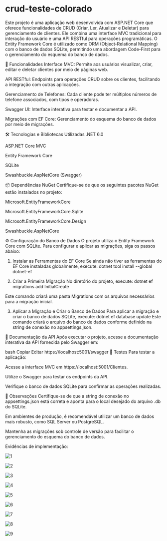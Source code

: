 # crud-teste-colorado

Este projeto é uma aplicação web desenvolvida com ASP.NET Core que oferece funcionalidades de CRUD (Criar, Ler, Atualizar e Deletar) para gerenciamento de clientes. Ele combina uma interface MVC tradicional para interação do usuário e uma API RESTful para operações programáticas. O Entity Framework Core é utilizado como ORM (Object-Relational Mapping) com o banco de dados SQLite, permitindo uma abordagem Code-First para o gerenciamento do esquema do banco de dados.

🚀 Funcionalidades
Interface MVC: Permite aos usuários visualizar, criar, editar e deletar clientes por meio de páginas web.

API RESTful: Endpoints para operações CRUD sobre os clientes, facilitando a integração com outras aplicações.

Gerenciamento de Telefones: Cada cliente pode ter múltiplos números de telefone associados, com tipos e operadoras.

Swagger UI: Interface interativa para testar e documentar a API.

Migrações com EF Core: Gerenciamento do esquema do banco de dados por meio de migrações.

🛠️ Tecnologias e Bibliotecas Utilizadas
.NET 6.0

ASP.NET Core MVC

Entity Framework Core

SQLite

Swashbuckle.AspNetCore (Swagger)

📦 Dependências NuGet
Certifique-se de que os seguintes pacotes NuGet estão instalados no projeto:

Microsoft.EntityFrameworkCore

Microsoft.EntityFrameworkCore.Sqlite

Microsoft.EntityFrameworkCore.Design

Swashbuckle.AspNetCore

⚙️ Configuração do Banco de Dados
O projeto utiliza o Entity Framework Core com SQLite. Para configurar e aplicar as migrações, siga os passos abaixo:

1. Instalar as Ferramentas do EF Core
Se ainda não tiver as ferramentas do EF Core instaladas globalmente, execute:
dotnet tool install --global dotnet-ef

2. Criar a Primeira Migração
No diretório do projeto, execute:
dotnet ef migrations add InitialCreate

Este comando criará uma pasta Migrations com os arquivos necessários para a migração inicial.

3. Aplicar a Migração e Criar o Banco de Dados
Para aplicar a migração e criar o banco de dados SQLite, execute:
dotnet ef database update
Este comando criará o arquivo do banco de dados conforme definido na string de conexão no appsettings.json.

📄 Documentação da API
Após executar o projeto, acesse a documentação interativa da API fornecida pelo Swagger em:

bash
Copiar
Editar
https://localhost:5001/swagger
🧪 Testes
Para testar a aplicação:

Acesse a interface MVC em https://localhost:5001/Clientes.

Utilize o Swagger para testar os endpoints da API.

Verifique o banco de dados SQLite para confirmar as operações realizadas.

📝 Observações
Certifique-se de que a string de conexão no appsettings.json está correta e aponta para o local desejado do arquivo .db do SQLite.

Em ambientes de produção, é recomendável utilizar um banco de dados mais robusto, como SQL Server ou PostgreSQL.

Mantenha as migrações sob controle de versão para facilitar o gerenciamento do esquema do banco de dados.



Evidências de implementação:

![1](https://github.com/user-attachments/assets/3ce8c316-53fb-4873-91fb-27b07265cf94)



![2](https://github.com/user-attachments/assets/abeb7757-24da-41dd-b234-4bb54f42ce7b)


![3](https://github.com/user-attachments/assets/c73b44fe-1e08-4218-984d-97834729566e)


![4](https://github.com/user-attachments/assets/7a6c6d24-51c7-4dd2-b36d-b662d8b5c5c8)


![5](https://github.com/user-attachments/assets/716bfb57-b5cd-469f-92de-430a58dacd3f)


![6](https://github.com/user-attachments/assets/bb7a5aac-6ff6-4493-b283-183e67b4ef40)


![7](https://github.com/user-attachments/assets/c7108f90-8304-4229-8e7c-517367cdae5b)


![8](https://github.com/user-attachments/assets/a28a2e40-b0d3-42bf-bc23-b8bacb0d0be1)


![9](https://github.com/user-attachments/assets/abdf6279-d6bb-44e6-a7af-a2b8a268ebad)









